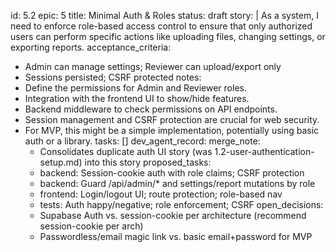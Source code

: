 id: 5.2
epic: 5
title: Minimal Auth & Roles
status: draft
story: |
  As a system, I need to enforce role-based access control to ensure that only authorized users can perform specific actions like uploading files, changing settings, or exporting reports.
acceptance_criteria:
  - Admin can manage settings; Reviewer can upload/export only
  - Sessions persisted; CSRF protected
notes:
  - Define the permissions for Admin and Reviewer roles.
  - Integration with the frontend UI to show/hide features.
  - Backend middleware to check permissions on API endpoints.
  - Session management and CSRF protection are crucial for web security.
  - For MVP, this might be a simple implementation, potentially using basic auth or a library.
tasks: []
dev_agent_record:
  merge_note:
    - Consolidates duplicate auth UI story (was 1.2-user-authentication-setup.md) into this story
  proposed_tasks:
    - backend: Session-cookie auth with role claims; CSRF protection
    - backend: Guard /api/admin/* and settings/report mutations by role
    - frontend: Login/logout UI; route protection; role-based nav
    - tests: Auth happy/negative; role enforcement; CSRF
  open_decisions:
    - Supabase Auth vs. session-cookie per architecture (recommend session-cookie per arch)
    - Passwordless/email magic link vs. basic email+password for MVP
